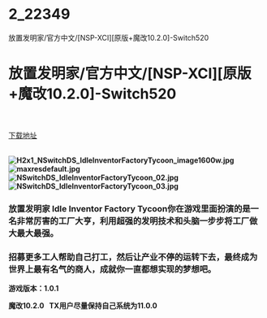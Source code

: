 # 2_22349
放置发明家/官方中文/[NSP-XCI][原版+魔改10.2.0]-Switch520
# 放置发明家/官方中文/[NSP-XCI][原版+魔改10.2.0]-Switch520
 <br/></br>
[下载地址](https://www.switch520.cc/article/22349 "下载地址")
<br/></br>

<p><strong><img title="H2x1_NSwitchDS_IdleInventorFactoryTycoon_image1600w.jpg" src="https://www.switch520.cc/muke_img/2021_09_13_4cc7b3a2789ab.jpg" alt="H2x1_NSwitchDS_IdleInventorFactoryTycoon_image1600w.jpg"></strong><br>
<strong><img title="maxresdefault.jpg" src="https://www.switch520.cc/muke_img/2021_09_13_5f8f828817e20.jpg" alt="maxresdefault.jpg"></strong><br>
<strong><img title="NSwitchDS_IdleInventorFactoryTycoon_02.jpg" src="https://www.switch520.cc/muke_img/2021_09_13_dab627d73a417.jpg" alt="NSwitchDS_IdleInventorFactoryTycoon_02.jpg"></strong><br>
<strong><img title="NSwitchDS_IdleInventorFactoryTycoon_03.jpg" src="https://www.switch520.cc/muke_img/2021_09_13_fe44db0c6edef.jpg" alt="NSwitchDS_IdleInventorFactoryTycoon_03.jpg">&nbsp;</strong></p>
<h3 class="LC20lb DKV0Md"><strong>放置发明家 Idle Inventor Factory Tycoon你在游戏里面扮演的是一名非常厉害的工厂大亨，利用超强的发明技术和头脑一步步将工厂做大最大最强。</strong></h3>
<h3 class="LC20lb DKV0Md"><strong>招募更多工人帮助自己打工，然后让产业不停的运转下去，最终成为世界上最有名气的商人，成就你一直都想实现的梦想吧。</strong></h3>
<p><strong>游戏版本：1.0.1</strong></p>
<p><strong>魔改10.2.0 &nbsp;&nbsp;TX用户尽量保持自己系统为11.0.0</strong></p>
